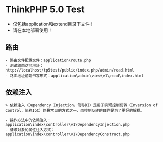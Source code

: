 
# ThinkPHP 5.0 Test

- 仅包括application和extend目录下文件！
- 请在本地部署使用！

## 路由
    - 路由文件配置文件：application\route.php
    - 测试路由访问地址：http://localhost/tp5test/public/index.php/admin/read.html
    - 路由地址前端书写形式：application\admin\view\v1\read\index.html

## 依赖注入

    > 依赖注入（Dependency Injection，简称DI）是用于实现控制反转（Inversion of Control，简称IoC）的最常见的方式之一，而控制反转的目的是为了更好的解耦。

    - 操作方法中的依赖注入：application\index\controller\v1\DependencyInjection.php
    - 请求对象的属性注入方式：application\index\controller\v1\DependencyConstruct.php
